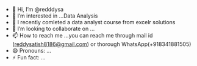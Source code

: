- 👋 Hi, I’m @redddysa
- 👀 I’m interested in ...Data Analysis
- 🌱 I recently comleted a data analyst course from excelr solutions
- 💞️ I’m looking to collaborate on ...
- 📫 How to reach me ...you can reach me through mail id (reddysatish8186@gmail.com) or thorough WhatsApp(+918341881505)
- 😄 Pronouns: ...
- ⚡ Fun fact: ...

<!---
redddysa/redddysa is a ✨ special ✨ repository because its `README.md` (this file) appears on your GitHub profile.
You can click the Preview link to take a look at your changes.
--->
